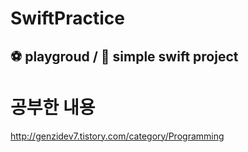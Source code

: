 # SwiftPractice
⚽️ playgroud / 🔸 simple swift project 
----
# 공부한 내용
http://genzidev7.tistory.com/category/Programming
